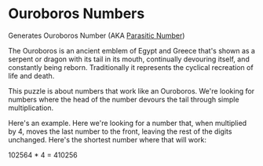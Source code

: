 # Ouroboros Numbers
Generates Ouroboros Number (AKA
[Parasitic Number](https://en.wikipedia.org/wiki/Parasitic_number))

The Ouroboros is an ancient emblem of Egypt and Greece that's shown as a serpent
or dragon with its tail in its mouth, continually devouring itself, and
constantly being reborn. Traditionally it represents the cyclical recreation of
life and death.

This puzzle is about numbers that work like an Ouroboros. We're looking for
numbers where the head of the number devours the tail through simple
multiplication.

Here's an example. Here we're looking for a number that, when multiplied by 4,
moves the last number to the front, leaving the rest of the digits unchanged.
Here's the shortest number where that will work:

102564 * 4 = 410256
